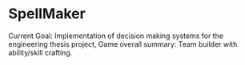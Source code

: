 # SpellMaker
Current Goal: Implementation of decision making systems for the engineering thesis project,
Game overall summary: Team builder with ability/skill crafting.
